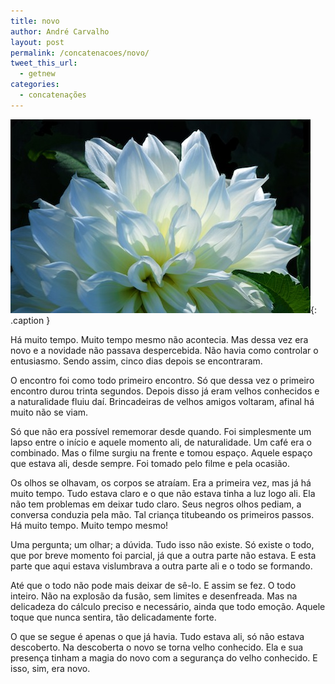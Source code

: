 ```yaml
---
title: novo
author: André Carvalho
layout: post
permalink: /concatenacoes/novo/
tweet_this_url:
  - getnew
categories:
  - concatenações
---
```


![Dahlia](/wp-content/uploads/2011/08/1068094_54155555.jpg){: .caption }

Há muito tempo. Muito tempo mesmo não acontecia. Mas dessa vez era novo e a novidade não passava despercebida. Não havia como controlar o entusiasmo. Sendo assim, cinco dias depois se encontraram.

O encontro foi como todo primeiro encontro. Só que dessa vez o primeiro encontro durou trinta segundos. Depois disso já eram velhos conhecidos e a naturalidade fluiu daí. Brincadeiras de velhos amigos voltaram, afinal há muito não se viam.

Só que não era possível rememorar desde quando. Foi simplesmente um lapso entre o início e aquele momento ali, de naturalidade. Um café era o combinado. Mas o filme surgiu na frente e tomou espaço. Aquele espaço que estava ali, desde sempre. Foi tomado pelo filme e pela ocasião.

Os olhos se olhavam, os corpos se atraíam. Era a primeira vez, mas já há muito tempo. Tudo estava claro e o que não estava tinha a luz logo ali. Ela não tem problemas em deixar tudo claro. Seus negros olhos pediam, a conversa conduzia pela mão. Tal criança titubeando os primeiros passos. Há muito tempo. Muito tempo mesmo!

Uma pergunta; um olhar; a dúvida. Tudo isso não existe. Só existe o todo, que por breve momento foi parcial, já que a outra parte não estava. E esta parte que aqui estava vislumbrava a outra parte ali e o todo se formando.

Até que o todo não pode mais deixar de sê-lo. E assim se fez. O todo inteiro. Não na explosão da fusão, sem limites e desenfreada. Mas na delicadeza do cálculo preciso e necessário, ainda que todo emoção. Aquele toque que nunca sentira, tão delicadamente forte.

O que se segue é apenas o que já havia. Tudo estava ali, só não estava descoberto. Na descoberta o novo se torna velho conhecido. Ela e sua presença tinham a magia do novo com a segurança do velho conhecido. E isso, sim, era novo.
